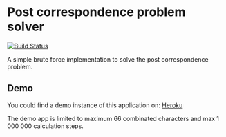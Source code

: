 # Post correspondence problem solver

[![Build Status](https://travis-ci.org/sikell/java_post_correspondence.svg?branch=master)](https://travis-ci.org/sikell/java_post_correspondence)

A simple brute force implementation to solve the post correspondence problem.

## Demo

You could find a demo instance of this application on: [Heroku](https://post-correspondence.herokuapp.com/)

The demo app is limited to maximum 66 combinated characters and max 1 000 000 calculation steps.